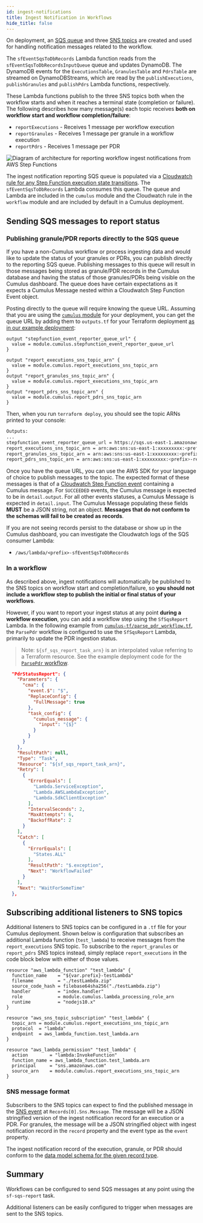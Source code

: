 ```yaml
---
id: ingest-notifications
title: Ingest Notification in Workflows
hide_title: false
---
```


On deployment, an [SQS queue](https://aws.amazon.com/sqs/) and three [SNS topics](https://aws.amazon.com/sns/) are created and used for handling notification messages related to the workflow.

The `sfEventSqsToDbRecords` Lambda function reads from the `sfEventSqsToDbRecordsInputQueue` queue and updates DynamoDB. The DynamoDB events for the `ExecutionsTable`, `GranulesTable` and `PdrsTable` are streamed on DynamoDBStreams, which are read by the `publishExecutions`, `publishGranules` and `publishPdrs` Lambda functions, respectively.

These Lambda functions publish to the three SNS topics both when the workflow starts and when it reaches a terminal state (completion or failure). The following describes how many message(s) each topic receives **both on workflow start and workflow completion/failure**:

- `reportExecutions` - Receives 1 message per workflow execution
- `reportGranules` - Receives 1 message per granule in a workflow execution
- `reportPdrs` - Receives 1 message per PDR

![Diagram of architecture for reporting workflow ingest notifications from AWS Step Functions](assets/interfaces.svg)

The ingest notification reporting SQS queue is populated via a [Cloudwatch rule for any Step Function execution state transitions](https://docs.aws.amazon.com/step-functions/latest/dg/cw-events.html). The `sfEventSqsToDbRecords` Lambda consumes this queue. The queue and Lambda are included in the `cumulus` module and the Cloudwatch rule in the `workflow` module and are included by default in a Cumulus deployment.

## Sending SQS messages to report status

### Publishing granule/PDR reports directly to the SQS queue

If you have a non-Cumulus workflow or process ingesting data and would like to update the status of your granules or PDRs, you can publish directly to the reporting SQS queue. Publishing messages to this queue will result in those messages being stored as granule/PDR records in the Cumulus database and having the status of those granules/PDRs being visible on the Cumulus dashboard. The queue does have certain expectations as it expects a Cumulus Message nested within a Cloudwatch Step Function Event object.

Posting directly to the queue will require knowing the queue URL. Assuming that you are using the [`cumulus` module](https://github.com/nasa/cumulus/blob/master/tf-modules/cumulus) for your deployment, you can get the queue URL by adding them to `outputs.tf` for your Terraform deployment [as in our example deployment](https://github.com/nasa/cumulus/blob/master/example/cumulus-tf/outputs.tf):

```hcl
output "stepfunction_event_reporter_queue_url" {
  value = module.cumulus.stepfunction_event_reporter_queue_url
}

output "report_executions_sns_topic_arn" {
  value = module.cumulus.report_executions_sns_topic_arn
}
output "report_granules_sns_topic_arn" {
  value = module.cumulus.report_executions_sns_topic_arn
}
output "report_pdrs_sns_topic_arn" {
  value = module.cumulus.report_pdrs_sns_topic_arn
}
```

Then, when you run `terraform deploy`, you should see the topic ARNs printed to your console:

```bash
Outputs:
...
stepfunction_event_reporter_queue_url = https://sqs.us-east-1.amazonaws.com/xxxxxxxxx/<prefix>-sfEventSqsToDbRecordsInputQueue
report_executions_sns_topic_arn = arn:aws:sns:us-east-1:xxxxxxxxx:<prefix>-report-executions-topic
report_granules_sns_topic_arn = arn:aws:sns:us-east-1:xxxxxxxxx:<prefix>-report-executions-topic
report_pdrs_sns_topic_arn = arn:aws:sns:us-east-1:xxxxxxxxx:<prefix>-report-pdrs-topic
```

Once you have the queue URL, you can use the AWS SDK for your language of choice to publish messages to the topic. The expected format of these messages is that of a [Cloudwatch Step Function event](https://docs.aws.amazon.com/step-functions/latest/dg/cw-events.html) containing a Cumulus message. For `SUCCEEDED` events, the Cumulus message is expected to be in `detail.output`. For all other events statuses, a Cumulus Message is expected in `detail.input`. The Cumulus Message populating these fields **MUST** be a JSON string, not an object. **Messages that do not conform to the schemas will fail to be created as records**.

If you are not seeing records persist to the database or show up in the Cumulus dashboard, you can investigate the Cloudwatch logs of the SQS consumer Lambda:

- `/aws/lambda/<prefix>-sfEventSqsToDbRecords`

### In a workflow

As described above, ingest notifications will automatically be published to the SNS topics on workflow start and completion/failure, so **you should not include a workflow step to publish the initial or final status of your workflows**.

However, if you want to report your ingest status at any point **during a workflow execution**, you can add a workflow step using the `SfSqsReport` Lambda. In the following example from [`cumulus-tf/parse_pdr_workflow.tf`](https://github.com/nasa/cumulus/blob/master/example/cumulus-tf/parse_pdr_workflow.tf), the `ParsePdr` workflow is configured to use the `SfSqsReport` Lambda, primarily to update the PDR ingestion status.

> Note: `${sf_sqs_report_task_arn}` is an interpolated value referring to a Terraform resource. See the example deployment code for the [`ParsePdr` workflow](https://github.com/nasa/cumulus/blob/master/example/cumulus-tf/parse_pdr_workflow.tf).

```json
  "PdrStatusReport": {
    "Parameters": {
      "cma": {
        "event.$": "$",
        "ReplaceConfig": {
          "FullMessage": true
        },
        "task_config": {
          "cumulus_message": {
            "input": "{$}"
          }
        }
      }
    },
    "ResultPath": null,
    "Type": "Task",
    "Resource": "${sf_sqs_report_task_arn}",
    "Retry": [
      {
        "ErrorEquals": [
          "Lambda.ServiceException",
          "Lambda.AWSLambdaException",
          "Lambda.SdkClientException"
        ],
        "IntervalSeconds": 2,
        "MaxAttempts": 6,
        "BackoffRate": 2
      }
    ],
    "Catch": [
      {
        "ErrorEquals": [
          "States.ALL"
        ],
        "ResultPath": "$.exception",
        "Next": "WorkflowFailed"
      }
    ],
    "Next": "WaitForSomeTime"
  },
```

## Subscribing additional listeners to SNS topics

Additional listeners to SNS topics can be configured in a `.tf` file for your Cumulus deployment. Shown below is configuration that subscribes an additional Lambda function (`test_lambda`) to receive messages from the `report_executions` SNS topic. To subscribe to the `report_granules` or `report_pdrs` SNS topics instead, simply replace `report_executions` in the code block below with either of those values.

```hcl
resource "aws_lambda_function" "test_lambda" {
  function_name    = "${var.prefix}-testLambda"
  filename         = "./testLambda.zip"
  source_code_hash = filebase64sha256("./testLambda.zip")
  handler          = "index.handler"
  role             = module.cumulus.lambda_processing_role_arn
  runtime          = "nodejs10.x"
}

resource "aws_sns_topic_subscription" "test_lambda" {
  topic_arn = module.cumulus.report_executions_sns_topic_arn
  protocol  = "lambda"
  endpoint  = aws_lambda_function.test_lambda.arn
}

resource "aws_lambda_permission" "test_lambda" {
  action        = "lambda:InvokeFunction"
  function_name = aws_lambda_function.test_lambda.arn
  principal     = "sns.amazonaws.com"
  source_arn    = module.cumulus.report_executions_sns_topic_arn
}
```

### SNS message format

Subscribers to the SNS topics can expect to find the published message in the [SNS event](https://docs.aws.amazon.com/lambda/latest/dg/eventsources.html#eventsources-sns) at `Records[0].Sns.Message`. The message will be a JSON stringified version of the ingest notification record for an execution or a PDR. For granules, the message will be a JSON stringified object with ingest notification record in the `record` property and the event type as the `event` property.

The ingest notification record of the execution, granule, or PDR should conform to the [data model schema for the given record type](https://github.com/nasa/cumulus/tree/master/packages/api/models/schemas.js).

## Summary

Workflows can be configured to send SQS messages at any point using the `sf-sqs-report` task.

Additional listeners can be easily configured to trigger when messages are sent to the SNS topics.
